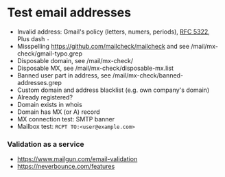 # Test email addresses

- Invalid address: Gmail's policy (letters, numers, periods), [RFC 5322](http://emailregex.com/), Plus dash `-`
- Misspelling https://github.com/mailcheck/mailcheck and see /mail/mx-check/gmail-typo.grep
- Disposable domain, see /mail/mx-check/
- Disposable MX, see /mail/mx-check/disposable-mx.list
- Banned user part in address, see /mail/mx-check/banned-addresses.grep
- Custom domain and address blacklist (e.g. own company's domain)
- Already registered?
- Domain exists in whois
- Domain has MX (or A) record
- MX connection test: SMTP banner
- Mailbox test: `RCPT TO:<user@example.com>`

### Validation as a service

- https://www.mailgun.com/email-validation
- https://neverbounce.com/features
